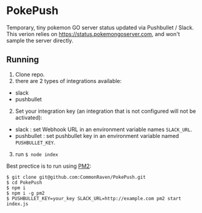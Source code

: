 # PokePush
Temporary, tiny pokemon GO server status updated via Pushbullet / Slack.
This verion relies on https://status.pokemongoserver.com, and won't sample the server directly.

## Running

1. Clone repo.
2. there are 2 types of integrations available:
  - slack
  - pushbullet
2. Set your integration key (an integration that is not configured will not be activated):
  - slack : set Webhook URL in an environment variable names `SLACK_URL`.
  - pushbullet : set pushbullet key in an environment variable named `PUSHBULLET_KEY`.
3. run `$ node index`

Best prectice is to run using [PM2](https://www.npmjs.com/package/pm2):

```
$ git clone git@github.com:CommonRaven/PokePush.git
$ cd PokePush
$ npm i
$ npm i -g pm2
$ PUSHBULLET_KEY=your_key SLACK_URL=http://example.com pm2 start index.js
```
